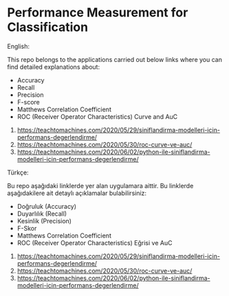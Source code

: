 # Performance Measurement for Classification

English:

This repo belongs to the applications carried out below links where you can find detailed explanations about:

* Accuracy
* Recall
* Precision
* F-score
* Matthews Correlation Coefficient
* ROC (Receiver Operator Characteristics) Curve and AuC

1. https://teachtomachines.com/2020/05/29/siniflandirma-modelleri-icin-performans-degerlendirme/
2. https://teachtomachines.com/2020/05/30/roc-curve-ve-auc/
3. https://teachtomachines.com/2020/06/02/python-ile-siniflandirma-modelleri-icin-performans-degerlendirme/

Türkçe:

Bu repo aşağıdaki linklerde yer alan uygulamara aittir. Bu linklerde aşağıdakilere ait detaylı açıklamalar bulabilirsiniz:

* Doğruluk (Accuracy)
* Duyarlılık (Recall)
* Kesinlik (Precision)
* F-Skor
* Matthews Correlation Coefficient
* ROC (Receiver Operator Characteristics) Eğrisi ve AuC

1. https://teachtomachines.com/2020/05/29/siniflandirma-modelleri-icin-performans-degerlendirme/
2. https://teachtomachines.com/2020/05/30/roc-curve-ve-auc/
3. https://teachtomachines.com/2020/06/02/python-ile-siniflandirma-modelleri-icin-performans-degerlendirme/

